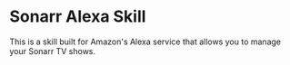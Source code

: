 # Sonarr Alexa Skill
This is a skill built for Amazon's Alexa service that allows you to manage your Sonarr TV shows.

